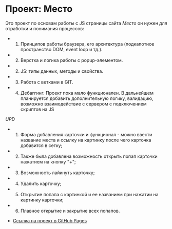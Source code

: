 # Проект: Место

Это проект по основам работы с JS страницы сайта *Место* он нужен для отработки и понимания процессов:
* 1. Принципов работы браузера, его архитектура (подкапотное пространство DOM, event loop и тд.).
* 2. Верстка и логика работы с popup-элементом.
* 2. JS: типы данных, методы и свойства.
* 3. Работа с ветками в GIT.
* 4. Дебаггинг.
Проект пока мало функционален.
В дальнейшем планируется добавить дополнительную логику, валидацию, возможно взаимодействие с сервером с подключением скриптов на JS

*UPD*
* 1. Форма добавления карточки и функционал - можно ввести название места и ссылку на картинку после чего карточка добавится в сетку;
* 2. Также была добавлена возможность открыть попап карточки нажатием на кнопку "+";
* 3. Возможность лайкнуть карточку;
* 4. Удалить карточку;
* 5. Открытие попапа с картинкой и ее названием при нажатии на картинку карточки;
* 6. Плавное открытие и закрытие всех попапов.

* [Ссылка на проект в GitHub Pages](https://byglebb.github.io/mesto/index.html)
